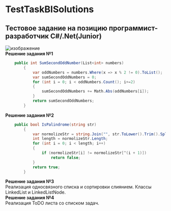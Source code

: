 # TestTaskBISolutions  
## Тестовое задание на позицию программист-разработчик C#/.Net(Junior)  
![изображение](https://github.com/RubikRr/TestTaskBISolutions/assets/65467062/5429b54b-5fa0-440f-9449-9f00435413f7)  
**Решение задания №1**
```C#
    public int SumSecondOddNumber(List<int> numbers)
        {
            var oddNumbers = numbers.Where(x => x % 2 != 0).ToList();
            var sumSecondOddNumbers = 0;
            for (int i = 0; i < oddNumbers.Count(); i+=2)
            {
                sumSecondOddNumbers += Math.Abs(oddNumbers[i]);
            }
            return sumSecondOddNumbers;
        }
```
**Решение задания №2**
```C#
    public bool IsPalindrome(string str)
        {
            var normolizeStr = string.Join("", str.ToLower().Trim().Split().Where(s => !string.IsNullOrEmpty(s)));
            int length = normolizeStr.Length;
            for (int i = 0; i < length; i++)
            {
                if (normolizeStr[i] != normolizeStr[^(i + 1)])
                    return false;
            }
            return true;
        }
```
**Решение задания №3**  
Реализация односвязного списка и сортировки слиянием. Классы LinkedList и LinkedListNode.  
**Решение задания №4**  
Реализация ToDO листа со списком задач.





